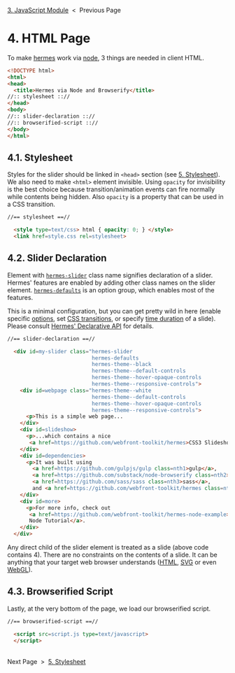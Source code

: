 [3. JavaScript Module][js-module] &nbsp;&lt;&nbsp; Previous Page

[js-module]: 3_script.js.md

# 4. HTML Page

To make [hermes][hermes] work via [node][node],
3 things are needed in client HTML.

[hermes]: https://github.com/webfront-toolkit/hermes
[node]: https://nodejs.org/en/

```html
<!DOCTYPE html>
<html>
<head>
  <title>Hermes via Node and Browserify</title>
//:: stylesheet :://
</head>
<body>
//:: slider-declaration :://
//:: browserified-script :://
</body>
</html>
```

## 4.1. Stylesheet

Styles for the slider should be linked in `<head>` section (see
[5. Stylesheet][stylesheet]). We also need to make `<html>` element invisible.
Using `opacity` for invisibility is the best choice because transition/animation
events can fire normally while contents being hidden. Also `opacity` is a
property that can be used in a CSS transition.

```html
//== stylesheet ==//

  <style type=text/css> html { opacity: 0; } </style>
  <link href=style.css rel=stylesheet>
```

## 4.2. Slider Declaration

Element with [`hermes-slider`][layout-slider] class name signifies
declaration of a slider.
Hermes' features are enabled by adding other class names on
the slider element.
[`hermes-defaults`][hermes-defaults] is an option group, which enables
most of the features.

This is a minimal configuration, but you can get pretty wild in here
(enable specific [options][option-classes],
set [CSS transitions][transition-class],
or specify [time duration][time-classes] of a slide).
Please consult [Hermes' Declarative API][css-api] for details.

[layout-slider]: https://github.com/webfront-toolkit/hermes/blob/master/doc/class-names.md#hermes-slider
[transition-class]: https://github.com/webfront-toolkit/hermes/blob/master/doc/class-names.md#hermes-transition--sg
[time-classes]: https://github.com/webfront-toolkit/hermes/blob/master/doc/class-names.md#time-class-names
[option-classes]: https://github.com/webfront-toolkit/hermes/blob/master/doc/class-names.md#option-class-names
[hermes-defaults]: https://github.com/webfront-toolkit/hermes/blob/master/doc/class-names.md#hermes-defaults
[css-api]: https://github.com/webfront-toolkit/hermes/blob/master/doc/class-names.md

```html
//== slider-declaration ==//

  <div id=my-slider class="hermes-slider
                           hermes-defaults
                           hermes-theme--black
                           hermes-theme--default-controls
                           hermes-theme--hover-opaque-controls
                           hermes-theme--responsive-controls">
    <div id=webpage class="hermes-theme--white
                           hermes-theme--default-controls
                           hermes-theme--hover-opaque-controls
                           hermes-theme--responsive-controls">
      <p>This is a simple web page...
    </div>
    <div id=slideshow>
      <p>...which contains a nice
       <a href=https://github.com/webfront-toolkit/hermes>CSS3 Slideshow</a>.
    </div>
    <div id=dependencies>
      <p>It was built using
        <a href=https://github.com/gulpjs/gulp class=nth1>gulp</a>,
        <a href=https://github.com/substack/node-browserify class=nth2>browserify</a>,
        <a href=https://github.com/sass/sass class=nth3>sass</a>,
        and <a href=https://github.com/webfront-toolkit/hermes class=nth4>hermes</a>.
    </div>
    <div id=more>
      <p>For more info, check out
       <a href=https://github.com/webfront-toolkit/hermes-node-example>Hermes
       Node Tutorial</a>.
    </div>
  </div>
```

Any direct child of the slider element is treated as a slide
(above code contains 4).
There are no constraints on the contents of&nbsp;a&nbsp;slide.
It can be anything that your target web browser understands
([HTML][html], [SVG][svg] or even [WebGL][webgl]).

[html]: https://www.w3.org/TR/html5/
[svg]: https://www.w3.org/TR/SVG2/
[webgl]: https://www.khronos.org/registry/webgl/specs/1.0/

## 4.3. Browserified Script

Lastly, at the very bottom of the page, we load our browserified script.

```html
//== browserified-script ==//

  <script src=script.js type=text/javascript>
  </script>
```

&nbsp;<br>
Next Page &nbsp;&gt;&nbsp; [5. Stylesheet][stylesheet]

[stylesheet]: 5_style.scss.md

